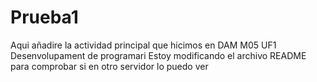 # Prueba1
Aqui añadire la actividad principal que hicimos en DAM M05 UF1 Desenvolupament de programari
Estoy modificando el archivo README para comprobar si en otro servidor lo puedo ver
